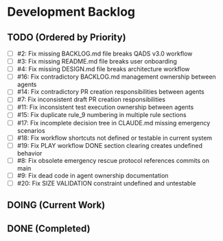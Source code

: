 # Development Backlog

## TODO (Ordered by Priority)

- [ ] #2: Fix missing BACKLOG.md file breaks QADS v3.0 workflow
- [ ] #3: Fix missing README.md file breaks user onboarding  
- [ ] #4: Fix missing DESIGN.md file breaks architecture workflow
- [ ] #16: Fix contradictory BACKLOG.md management ownership between agents
- [ ] #14: Fix contradictory PR creation responsibilities between agents
- [ ] #7: Fix inconsistent draft PR creation responsibilities
- [ ] #11: Fix inconsistent test execution ownership between agents
- [ ] #15: Fix duplicate rule_9 numbering in multiple rule sections
- [ ] #17: Fix incomplete decision tree in CLAUDE.md missing emergency scenarios
- [ ] #18: Fix workflow shortcuts not defined or testable in current system
- [ ] #19: Fix PLAY workflow DONE section clearing creates undefined behavior
- [ ] #8: Fix obsolete emergency rescue protocol references commits on main
- [ ] #9: Fix dead code in agent ownership documentation
- [ ] #20: Fix SIZE VALIDATION constraint undefined and untestable

## DOING (Current Work)

## DONE (Completed)